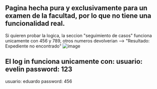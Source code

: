 Pagina hecha pura y exclusivamente para un examen de la facultad, por lo que no tiene una funcionalidad real.
--
Si quieren probar la logica, la seccion "seguimiento de casos" funciona unicamente con 456 y 789, otros numeros devolverian --> "Resultado: Expediente no encontrado"
![image](https://github.com/antemortem22/ResponsiveWeb-Exam/assets/80971815/4ef016a8-6498-4968-aadd-56ea5ec0ebc0)

El log in funciona unicamente con:
usuario: evelin 
password: 123 
-
usuario: eduardo 
password: 456
